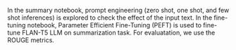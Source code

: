 In the summary notebook, prompt engineering (zero shot, one shot, and few shot inferences) is explored to check the effect of the input text. 
In the fine-tuning notebook, Parameter Efficient Fine-Tuning (PEFT) is used to fine-tune FLAN-T5 LLM on summarization task. 
For evaluatation, we use the ROUGE metrics. 
